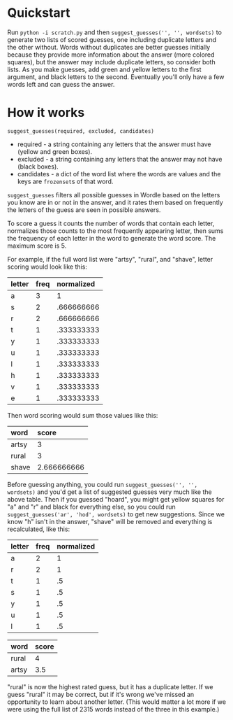 # Quickstart

Run `python -i scratch.py` and then `suggest_guesses('', '', wordsets)` to generate two lists of scored guesses, one including duplicate letters and the other without. Words without duplicates are better guesses initially because they provide more information about the answer (more colored squares), but the answer may include duplicate letters, so consider both lists. As you make guesses, add green and yellow letters to the first argument, and black letters to the second. Eventually you'll only have a few words left and can guess the answer.

# How it works

`suggest_guesses(required, excluded, candidates)`
* required - a string containing any letters that the answer must have (yellow and green boxes).
* excluded - a string containing any letters that the answer may not have (black boxes).
* candidates - a dict of the word list where the words are values and the keys are `frozenset`s of that word.

`suggest_guesses` filters all possible guesses in Wordle based on the letters you know are in or not in the answer, and it rates them based on frequently the letters of the guess are seen in possible answers.

To score a guess it counts the number of words that contain each letter, normalizes those counts to the most frequently appearing letter, then sums the frequency of each letter in the word to generate the word score. The maximum score is 5.

For example, if the full word list were "artsy", "rural", and "shave", letter scoring would look like this:

| letter | freq | normalized |
| :----- | :--- | :--------- |
| a      | 3    | 1          |
| s      | 2    | .666666666 |
| r      | 2    | .666666666 |
| t      | 1    | .333333333 |
| y      | 1    | .333333333 |
| u      | 1    | .333333333 |
| l      | 1    | .333333333 |
| h      | 1    | .333333333 |
| v      | 1    | .333333333 |
| e      | 1    | .333333333 |

Then word scoring would sum those values like this:

| word  | score       |
| :---- | :---------- |
| artsy | 3           |
| rural | 3           |
| shave | 2.666666666 |

Before guessing anything, you could run `suggest_guesses('', '', wordsets)` and you'd get a list of suggested guesses very much like the above table. Then if you guessed "hoard", you might get yellow squares for "a" and "r" and black for everything else, so you could run `suggest_guesses('ar', 'hod', wordsets)` to get new suggestions. Since we know "h" isn't in the answer, "shave" will be removed and everything is recalculated, like this:

| letter | freq | normalized |
| :----- | :--- | :--------- |
| a      | 2    | 1          |
| r      | 2    | 1          |
| t      | 1    | .5         |
| s      | 1    | .5         |
| y      | 1    | .5         |
| u      | 1    | .5         |
| l      | 1    | .5         |

| word  | score       |
| :---- | :---------- |
| rural | 4           |
| artsy | 3.5         |

"rural" is now the highest rated guess, but it has a duplicate letter. If we guess "rural" it may be correct, but if it's wrong we've missed an opportunity to learn about another letter. (This would matter a lot more if we were using the full list of 2315 words instead of the three in this example.) 
